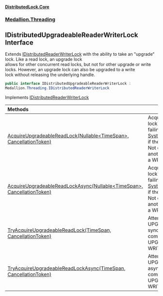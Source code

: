 #### [DistributedLock.Core](README.md 'README')
### [Medallion.Threading](Medallion.Threading.md 'Medallion.Threading')

## IDistributedUpgradeableReaderWriterLock Interface

Extends [IDistributedReaderWriterLock](IDistributedReaderWriterLock.md 'Medallion.Threading.IDistributedReaderWriterLock') with the ability to take an "upgrade" lock. Like a read lock, an upgrade lock   
allows for other concurrent read locks, but not for other upgrade or write locks. However, an upgrade lock can also be upgraded to a write  
lock without releasing the underlying handle.

```csharp
public interface IDistributedUpgradeableReaderWriterLock :
Medallion.Threading.IDistributedReaderWriterLock
```

Implements [IDistributedReaderWriterLock](IDistributedReaderWriterLock.md 'Medallion.Threading.IDistributedReaderWriterLock')

| Methods | |
| :--- | :--- |
| [AcquireUpgradeableReadLock(Nullable&lt;TimeSpan&gt;, CancellationToken)](IDistributedUpgradeableReaderWriterLock.AcquireUpgradeableReadLock.MgsbqNeNv0qen0RVQV8MHA.md 'Medallion.Threading.IDistributedUpgradeableReaderWriterLock.AcquireUpgradeableReadLock(System.Nullable<System.TimeSpan>, System.Threading.CancellationToken)') | Acquires an UPGRADE lock synchronously, failing with [System.TimeoutException](https://docs.microsoft.com/en-us/dotnet/api/System.TimeoutException 'System.TimeoutException') if the attempt times out. Not compatible with another UPGRADE lock or a WRITE lock. Usage: |
| [AcquireUpgradeableReadLockAsync(Nullable&lt;TimeSpan&gt;, CancellationToken)](IDistributedUpgradeableReaderWriterLock.AcquireUpgradeableReadLockAsync.XDD/LbfIJrScMNU14D5OvA.md 'Medallion.Threading.IDistributedUpgradeableReaderWriterLock.AcquireUpgradeableReadLockAsync(System.Nullable<System.TimeSpan>, System.Threading.CancellationToken)') | Acquires an UPGRADE lock asynchronously, failing with [System.TimeoutException](https://docs.microsoft.com/en-us/dotnet/api/System.TimeoutException 'System.TimeoutException') if the attempt times out. Not compatible with another UPGRADE lock or a WRITE lock. Usage: |
| [TryAcquireUpgradeableReadLock(TimeSpan, CancellationToken)](IDistributedUpgradeableReaderWriterLock.TryAcquireUpgradeableReadLock.NcomTiK4v4VsrD5p8zrY6A.md 'Medallion.Threading.IDistributedUpgradeableReaderWriterLock.TryAcquireUpgradeableReadLock(System.TimeSpan, System.Threading.CancellationToken)') | Attempts to acquire an UPGRADE lock synchronously. Not compatible with another UPGRADE lock or a WRITE lock. Usage: |
| [TryAcquireUpgradeableReadLockAsync(TimeSpan, CancellationToken)](IDistributedUpgradeableReaderWriterLock.TryAcquireUpgradeableReadLockAsync.NeQQ4jMkCO0IteXQSJv/1w.md 'Medallion.Threading.IDistributedUpgradeableReaderWriterLock.TryAcquireUpgradeableReadLockAsync(System.TimeSpan, System.Threading.CancellationToken)') | Attempts to acquire an UPGRADE lock asynchronously. Not compatible with another UPGRADE lock or a WRITE lock. Usage: |
